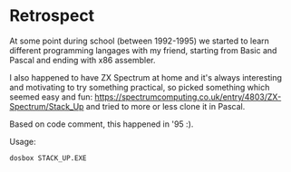 # Retrospect

At some point during school (between 1992-1995) we started to learn different 
programming langages with my friend, starting from Basic and Pascal and ending 
with x86 assembler.

I also happened to have ZX Spectrum at home and it's always interesting and 
motivating to try something practical, so picked something which seemed easy 
and fun: https://spectrumcomputing.co.uk/entry/4803/ZX-Spectrum/Stack_Up
and tried to more or less clone it in Pascal. 

Based on code comment, this  happened in '95 :).

Usage:
```bash
dosbox STACK_UP.EXE
```
